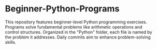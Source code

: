 # Beginner-Python-Programs
This repository features beginner-level Python programming exercises. Programs solve fundamental problems like arithmetic operations and control structures. Organized in the "Python" folder, each file is named by the problem it addresses. Daily commits aim to enhance problem-solving skills.
